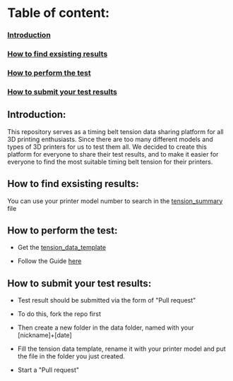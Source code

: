 
# Table of content:

### [Introduction](#introduction-1)

### [How to find exsisting results](#how-to-find-exsisting-results-1)

### [How to perform the test](#how-to-perform-the-test-1)

### [How to submit your test results](#how-to-submit-your-test-results-1)

## Introduction:

This repository serves as a timing belt tension data sharing platform for all 3D printing enthusiasts. Since there are too many different models and types of 3D printers for us to test them all. We decided to create this platform for everyone to share their test results, and to make it easier for everyone to find the most suitable timing belt tension for their printers.

## How to find exsisting results:

You can use your printer model number to search in the [tension_summary](./summary) file

## How to perform the test:

- Get the [tension_data_template](./templates)

- Follow the Guide [here](https://prorifi3d.com/pages/how-to-tune-your-timing-belt)

## How to submit your test results:

- Test result should be submitted via the form of "Pull request"

- To do this, fork the repo first

- Then create a new folder in the data folder, named with your [nickname]+[date]

- Fill the tension data template, rename it with your printer model and put the file in the folder you just created.

- Start a "Pull request"
